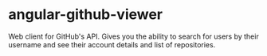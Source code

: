 # angular-github-viewer
Web client for GitHub's API. Gives you the ability to search for users by their username and see their account details and list of repositories.
